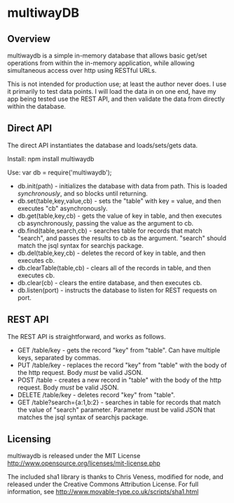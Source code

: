 multiwayDB
==========

Overview
--------
multiwaydb is a simple in-memory database that allows basic get/set operations from within the in-memory application, while
allowing simultaneous access over http using RESTful URLs.

This is not intended for production use; at least the author never does. I use it primarily to test data points. I will
load the data in on one end, have my app being tested use the REST API, and then validate the data from directly within the
database.


Direct API
----------
The direct API instantiates the database and loads/sets/gets data.

Install: npm install multiwaydb

Use: var db = require('multiwaydb');

* db.init(path) - initializes the database with data from path. This is loaded *synchronously*, and so blocks until returning.
* db.set(table,key,value,cb) - sets the "table" with key = value, and then executes "cb" asynchronously. 
* db.get(table,key,cb) - gets the value of key in table, and then executes cb asynchronously, passing the value as the argument to cb.
* db.find(table,search,cb) - searches table for records that match "search", and passes the results to cb as the argument. "search" should match the jsql syntax for searchjs package.
* db.del(table,key,cb) - deletes the record of key in table, and then executes cb.
* db.clearTable(table,cb) - clears all of the records in table, and then executes cb.
* db.clear(cb) - clears the entire database, and then executes cb.
* db.listen(port) - instructs the database to listen for REST requests on port.

REST API
--------
The REST API is straightforward, and works as follows.

* GET /table/key - gets the record "key" from "table". Can have multiple keys, separated by commas.
* PUT /table/key - replaces the record "key" from "table" with the body of the http request. Body *must* be valid JSON.
* POST /table - creates a new record in "table" with the body of the http request. Body *must* be valid JSON.
* DELETE /table/key - deletes record "key" from "table".
* GET /table?search={a:1,b:2} - searches in table for records that match the value of "search" parameter. Parameter must be valid JSON that matches the jsql syntax of searchjs package.


Licensing
---------
multiwaydb is released under the MIT License http://www.opensource.org/licenses/mit-license.php

The included sha1 library is thanks to Chris Veness, modified for node, and released under the Creative Commons Attribution License. For full information, see http://www.movable-type.co.uk/scripts/sha1.html